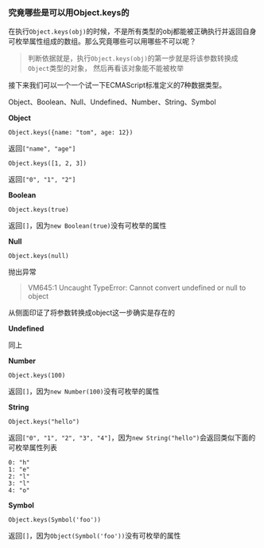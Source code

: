 ### 究竟哪些是可以用Object.keys的

在执行`Object.keys(obj)`的时候，不是所有类型的obj都能被正确执行并返回自身可枚举属性组成的数组。那么究竟哪些可以用哪些不可以呢？

>判断依据就是，执行`Object.keys(obj)`的第一步就是将该参数转换成`Object`类型的对象，
然后再看该对象能不能被枚举

接下来我们可以一个一个试一下ECMAScript标准定义的7种数据类型。

Object、Boolean、Null、Undefined、Number、String、Symbol

**Object**

```
Object.keys({name: "tom", age: 12})
```

返回`["name", "age"]`

```
Object.keys([1, 2, 3])
```

返回`["0", "1", "2"]`

**Boolean**

```
Object.keys(true)
```

返回`[]`，因为`new Boolean(true)`没有可枚举的属性

**Null**

```
Object.keys(null)
```

抛出异常

>VM645:1 Uncaught TypeError: Cannot convert undefined or null to object

从侧面印证了将参数转换成object这一步确实是存在的

**Undefined**

同上

**Number**

```
Object.keys(100)
```

返回`[]`，因为`new Number(100)`没有可枚举的属性

**String**

```
Object.keys("hello")
```

返回`["0", "1", "2", "3", "4"]`，因为`new String("hello")`会返回类似下面的可枚举属性列表

```
0: "h"
1: "e"
2: "l"
3: "l"
4: "o"
```

**Symbol**

```
Object.keys(Symbol('foo'))
```

返回`[]`，因为`Object(Symbol('foo'))`没有可枚举的属性